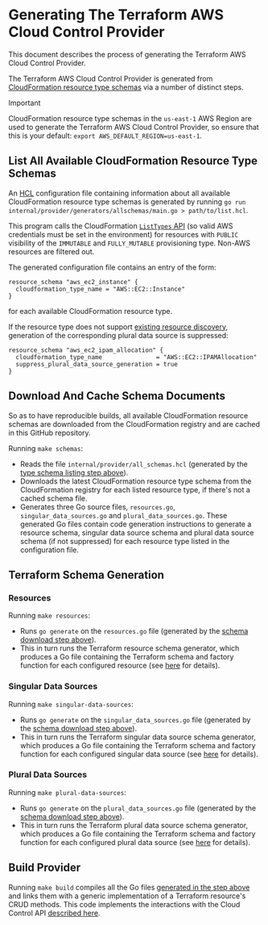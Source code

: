 # Generating The Terraform AWS Cloud Control Provider

This document describes the process of generating the Terraform AWS Cloud Control Provider.

The Terraform AWS Cloud Control Provider is generated from [CloudFormation resource type schemas](https://docs.aws.amazon.com/cloudformation-cli/latest/userguide/resource-types.html) via a number of distinct steps.

> [!IMPORTANT]  
> CloudFormation resource type schemas in the `us-east-1` AWS Region are used to generate the Terraform AWS Cloud Control Provider, so ensure that this is your default: `export AWS_DEFAULT_REGION=us-east-1`.

## List All Available CloudFormation Resource Type Schemas

An [HCL](https://github.com/hashicorp/hcl) configuration file containing information about all available CloudFormation resource type schemas is generated by running `go run internal/provider/generators/allschemas/main.go > path/to/list.hcl`.

This program calls the CloudFormation [`ListTypes` API](https://docs.aws.amazon.com/AWSCloudFormation/latest/APIReference/API_ListTypes.html) (so valid AWS credentials must be set in the environment) for resources with `PUBLIC` visibility of the `IMMUTABLE` and `FULLY_MUTABLE` provisioning type. Non-AWS resources are filtered out.

The generated configuration file contains an entry of the form:

```hcl
resource_schema "aws_ec2_instance" {
  cloudformation_type_name = "AWS::EC2::Instance"
}
```

for each available CloudFormation resource type.

If the resource type does not support [existing resource discovery](https://docs.aws.amazon.com/cloudcontrolapi/latest/userguide/resource-operations-list.html), generation of the corresponding plural data source is suppressed:

```hcl
resource_schema "aws_ec2_ipam_allocation" {
  cloudformation_type_name               = "AWS::EC2::IPAMAllocation"
  suppress_plural_data_source_generation = true
}
```

## Download And Cache Schema Documents

So as to have reproducible builds, all available CloudFormation resource schemas are downloaded from the CloudFormation registry and are cached in this GitHub repository.

Running `make schemas`:

* Reads the file `internal/provider/all_schemas.hcl` (generated by the [type schema listing step above](#list-all-available-cloudformation-resource-type-schemas)).
* Downloads the latest CloudFormation resource type schema from the CloudFormation registry for each listed resource type, if there's not a cached schema file.
* Generates three Go source files, `resources.go`, `singular_data_sources.go` and `plural_data_sources.go`. These generated Go files contain code generation instructions to generate a resource schema, singular data source schema and plural data source schema (if not suppressed) for each resource type listed in the configuration file.

## Terraform Schema Generation

### Resources

Running `make resources`:

* Runs `go generate` on the `resources.go` file (generated by the [schema download step above](#download-and-cache-schema-documents)).
* This in turn runs the Terraform resource schema generator, which produces a Go file containing the Terraform schema and factory function for each configured resource (see [here](./resource-behavior.md#interpretation-of-cloudformation-resource-schemas) for details).

### Singular Data Sources

Running `make singular-data-sources`:

* Runs `go generate` on the `singular_data_sources.go` file (generated by the [schema download step above](#download-and-cache-schema-documents)).
* This in turn runs the Terraform singular data source schema generator, which produces a Go file containing the Terraform schema and factory function for each configured singular data source (see [here](./resource-behavior.md#interpretation-of-cloudformation-resource-schemas) for details).

### Plural Data Sources

Running `make plural-data-sources`:

* Runs `go generate` on the `plural_data_sources.go` file (generated by the [schema download step above](#download-and-cache-schema-documents)).
* This in turn runs the Terraform plural data source schema generator, which produces a Go file containing the Terraform schema and factory function for each configured plural data source (see [here](./resource-behavior.md#interpretation-of-cloudformation-resource-schemas) for details).

## Build Provider

Running `make build` compiles all the Go files [generated in the step above](#terraform-schema-generation) and links them with a generic implementation of a Terraform resource's CRUD methods. This code implements the interactions with the Cloud Control API [described here](./resource-behavior.md#interaction-with-the-cloud-control-api).
